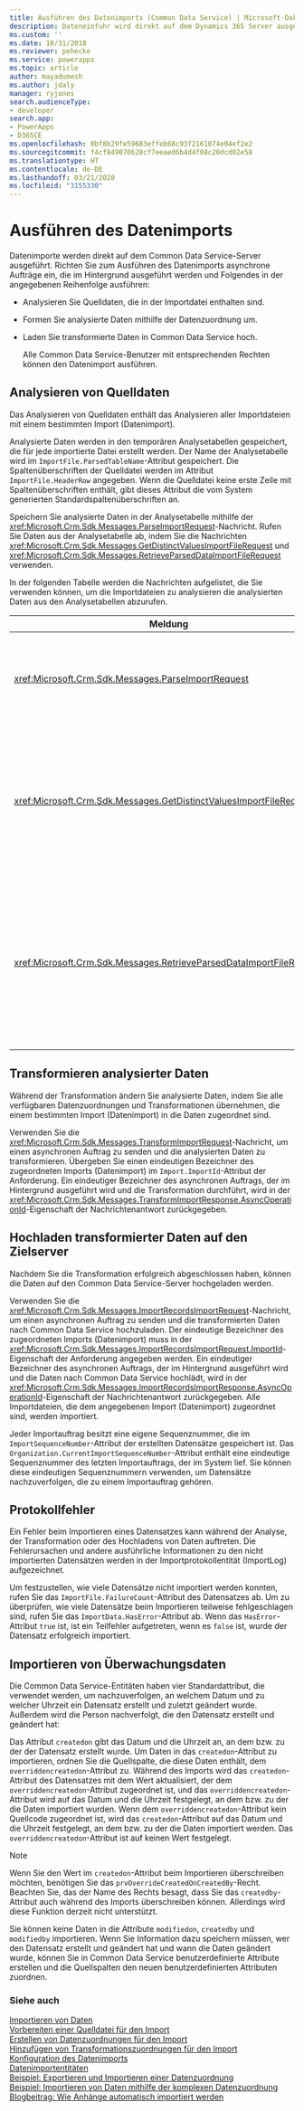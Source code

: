 ```yaml
---
title: Ausführen des Datenimports (Common Data Service) | Microsoft-Dokumentation
description: Dateneinfuhr wird direkt auf dem Dynamics 365 Server ausgeführt und erfordert drei asynchrone Aufträge für das Analysieren, zuordnungsgeführte Transformation und Hochladen.
ms.custom: ''
ms.date: 10/31/2018
ms.reviewer: pehecke
ms.service: powerapps
ms.topic: article
author: mayadumesh
ms.author: jdaly
manager: ryjones
search.audienceType:
- developer
search.app:
- PowerApps
- D365CE
ms.openlocfilehash: 0bf8b29fe59683effeb68c93f2161074e04ef2e2
ms.sourcegitcommit: f4cf849070628cf7eeaed6b4d4f08c20dcd02e58
ms.translationtype: HT
ms.contentlocale: de-DE
ms.lasthandoff: 03/21/2020
ms.locfileid: "3155330"
---
```

# <a name="run-data-import"></a>Ausführen des Datenimports

Datenimporte werden direkt auf dem Common Data Service-Server ausgeführt. Richten Sie zum Ausführen des Datenimports asynchrone Aufträge ein, die im Hintergrund ausgeführt werden und Folgendes in der angegebenen Reihenfolge ausführen:  
  
- Analysieren Sie Quelldaten, die in der Importdatei enthalten sind.  
  
- Formen Sie analysierte Daten mithilfe der Datenzuordnung um.  
  
- Laden Sie transformierte Daten in Common Data Service hoch.  
  
  Alle Common Data Service-Benutzer mit entsprechenden Rechten können den Datenimport ausführen.  
  
<a name="parse"></a>   
## <a name="parse-source-data"></a>Analysieren von Quelldaten  
 Das Analysieren von Quelldaten enthält das Analysieren aller Importdateien mit einem bestimmten Import (Datenimport).  
  
 Analysierte Daten werden in den temporären Analysetabellen gespeichert, die für jede importierte Datei erstellt werden. Der Name der Analysetabelle wird im `ImportFile.ParsedTableName`-Attribut gespeichert. Die Spaltenüberschriften der Quelldatei werden im Attribut `ImportFile.HeaderRow` angegeben. Wenn die Quelldatei keine erste Zeile mit Spaltenüberschriften enthält, gibt dieses Attribut die vom System generierten Standardspaltenüberschriften an.  
  
 Speichern Sie analysierte Daten in der Analysetabelle mithilfe der <xref:Microsoft.Crm.Sdk.Messages.ParseImportRequest>-Nachricht. Rufen Sie Daten aus der Analysetabelle ab, indem Sie die Nachrichten <xref:Microsoft.Crm.Sdk.Messages.GetDistinctValuesImportFileRequest> und <xref:Microsoft.Crm.Sdk.Messages.RetrieveParsedDataImportFileRequest> verwenden.  
  
 In der folgenden Tabelle werden die Nachrichten aufgelistet, die Sie verwenden können, um die Importdateien zu analysieren die analysierten Daten aus den Analysetabellen abzurufen.  
  
|Meldung|Beschreibung|  
|-------------|-----------------|  
|<xref:Microsoft.Crm.Sdk.Messages.ParseImportRequest>|Gibt einen asynchronen Auftrag ein, der alle Importdateien analysiert, die dem angegebenen Import (datenimport) zugeordnet sind. Übergeb Sie die ID des zugehörigen Imports (Datenimport) in die Eigenschaft <xref:Microsoft.Crm.Sdk.Messages.ParseImportRequest.ImportId> dieser Anforderung. Die ID des asynchronen Auftrags, der im Hintergrund ausgeführt wird und das Analysieren von Daten durchführt, die in der <xref:Microsoft.Crm.Sdk.Messages.ParseImportResponse.AsyncOperationId>-Eigenschaft der Nachrichtenantwort zurückgegeben werden.|  
|<xref:Microsoft.Crm.Sdk.Messages.GetDistinctValuesImportFileRequest>|Gibt eindeutige Werte für eine Spalte in der Quelldatei zurück, die Listenwerte enthält. Übergeben Sie die ID der zugehörigen Importdatei in die Eigenschaft <xref:Microsoft.Crm.Sdk.Messages.GetHeaderColumnsImportFileRequest.ImportFileId> dieser Anforderung. Die eindeutigen Werte werden in einem Zeichenfolgenarray in der <xref:Microsoft.Crm.Sdk.Messages.GetDistinctValuesImportFileResponse.Values>-Eigenschaft der Nachrichtenantwort zurückgegeben. Verwenden Sie diese Meldung nur, nachdem Sie eine Analysetabelle erstellt haben, indem Sie die <xref:Microsoft.Crm.Sdk.Messages.ParseImportRequest>-Nachricht verwenden. **Wichtig:** Verwenden Sie diese Meldung nicht, nachdem Sie die Nachricht <xref:Microsoft.Crm.Sdk.Messages.ImportRecordsImportRequest> verwenden. Sie können nicht auf die Analysetabelle zugreifen, nachdem der Importauftrag, der durch die <xref:Microsoft.Crm.Sdk.Messages.ImportRecordsImportRequest>-Nachricht gesendet wurde, abgeschlossen wurde.|  
|<xref:Microsoft.Crm.Sdk.Messages.RetrieveParsedDataImportFileRequest>|Ruft die Daten aus der Analysetabelle ab. Übergeben Sie die ID der zugehörigen Importdatei in die Eigenschaft <xref:Microsoft.Crm.Sdk.Messages.RetrieveParsedDataImportFileRequest.ImportFileId> dieser Anforderung. Die analysierten Daten werden in einem zweidimensionalen Zeichenfolgenarray in der <xref:Microsoft.Crm.Sdk.Messages.RetrieveParsedDataImportFileResponse.Values>-Eigenschaft der Nachrichtenantwort zurückgegeben. Die Daten werden mit derselben Spaltenreihenfolge wie die Spaltenreihenfolge in der Quelldatei zurückgegeben. Verwenden Sie diese Meldung nur, nachdem Sie eine Analysetabelle erstellt haben, indem Sie die <xref:Microsoft.Crm.Sdk.Messages.ParseImportRequest>-Nachricht verwenden. **Wichtig:** Verwenden Sie diese Meldung nicht, nachdem Sie die Nachricht <xref:Microsoft.Crm.Sdk.Messages.ImportRecordsImportRequest> verwenden. Sie können nicht auf die Analysetabelle zugreifen, nachdem der Importauftrag, der durch die `ImportRecordsMessage`-Nachricht gesendet wurde, abgeschlossen wurde.|  
  
<a name="transform"></a>   
## <a name="transform-parsed-data"></a>Transformieren analysierter Daten  
 Während der Transformation ändern Sie analysierte Daten, indem Sie alle verfügbaren Datenzuordnungen und Transformationen übernehmen, die einem bestimmten Import (Datenimport) in die Daten zugeordnet sind.  
  
 Verwenden Sie die <xref:Microsoft.Crm.Sdk.Messages.TransformImportRequest>-Nachricht, um einen asynchronen Auftrag zu senden und die analysierten Daten zu transformieren. Übergeben Sie einen eindeutigen Bezeichner des zugeordneten Imports (Datenimport) im `Import.ImportId`-Attribut der Anforderung. Ein eindeutiger Bezeichner des asynchronen Auftrags, der im Hintergrund ausgeführt wird und die Transformation durchführt, wird in der <xref:Microsoft.Crm.Sdk.Messages.TransformImportResponse.AsyncOperationId>-Eigenschaft der Nachrichtenantwort zurückgegeben.  
  
<a name="upload"></a>   
## <a name="upload-transformed-data-to-the-target-server"></a>Hochladen transformierter Daten auf den Zielserver  
 Nachdem Sie die Transformation erfolgreich abgeschlossen haben, können die Daten auf den Common Data Service-Server hochgeladen werden.  
  
 Verwenden Sie die <xref:Microsoft.Crm.Sdk.Messages.ImportRecordsImportRequest>-Nachricht, um einen asynchronen Auftrag zu senden und die transformierten Daten nach Common Data Service hochzuladen. Der eindeutige Bezeichner des zugeordneten Imports (Datenimport) muss in der <xref:Microsoft.Crm.Sdk.Messages.ImportRecordsImportRequest.ImportId>-Eigenschaft der Anforderung angegeben werden. Ein eindeutiger Bezeichner des asynchronen Auftrags, der im Hintergrund ausgeführt wird und die Daten nach Common Data Service hochlädt, wird in der <xref:Microsoft.Crm.Sdk.Messages.ImportRecordsImportResponse.AsyncOperationId>-Eigenschaft der Nachrichtenantwort zurückgegeben. Alle Importdateien, die dem angegebenen Import (Datenimport) zugeordnet sind, werden importiert.  
  
 Jeder Importauftrag besitzt eine eigene Sequenznummer, die im `ImportSequenceNumber`-Attribut der erstellten Datensätze gespeichert ist. Das `Organization.CurrentImportSequenceNumber`-Attribut enthält eine eindeutige Sequenznummer des letzten Importauftrags, der im System lief. Sie können diese eindeutigen Sequenznummern verwenden, um Datensätze nachzuverfolgen, die zu einem Importauftrag gehören.  
  
<a name="log"></a>   
## <a name="log-failures"></a>Protokollfehler  
 Ein Fehler beim Importieren eines Datensatzes kann während der Analyse, der Transformation oder des Hochladens von Daten auftreten. Die Fehlerursachen und andere ausführliche Informationen zu den nicht importierten Datensätzen werden in der Importprotokollentität (ImportLog) aufgezeichnet.  
  
 Um festzustellen, wie viele Datensätze nicht importiert werden konnten, rufen Sie das `ImportFile.FailureCount`-Attribut des Datensatzes ab. Um zu überprüfen, wie viele Datensätze beim Importieren teilweise fehlgeschlagen sind, rufen Sie das `ImportData.HasError`-Attribut ab. Wenn das `HasError`-Attribut `true` ist, ist ein Teilfehler aufgetreten, wenn es `false` ist, wurde der Datensatz erfolgreich importiert.  
  
<a name="import_audit"></a>   
## <a name="import-auditing-data"></a>Importieren von Überwachungsdaten  
 Die Common Data Service-Entitäten haben vier Standardattribut, die verwendet werden, um nachzuverfolgen, an welchem Datum und zu welcher Uhrzeit ein Datensatz erstellt und zuletzt geändert wurde. Außerdem wird die Person nachverfolgt, die den Datensatz erstellt und geändert hat:  
  
 Das Attribut `createdon` gibt das Datum und die Uhrzeit an, an dem bzw. zu der der Datensatz erstellt wurde. Um Daten in das `createdon`-Attribut zu importieren, ordnen Sie die Quellspalte, die diese Daten enthält, dem `overriddencreatedon`-Attribut zu. Während des Imports wird das `createdon`-Attribut des Datensatzes mit dem Wert aktualisiert, der dem `overriddencreatedon`-Attribut zugeordnet ist, und das `overriddencreatedon`-Attribut wird auf das Datum und die Uhrzeit festgelegt, an dem bzw. zu der die Daten importiert wurden. Wenn dem `overriddencreatedon`-Attribut kein Quellcode zugeordnet ist, wird das `createdon`-Attribut auf das Datum und die Uhrzeit festgelegt, an dem bzw. zu der die Daten importiert werden. Das `overriddencreatedon`-Attribut ist auf keinen Wert festgelegt.  
  
> [!NOTE]
>  Wenn Sie den Wert im `createdon`-Attribut beim Importieren überschreiben möchten, benötigen Sie das `prvOverrideCreatedOnCreatedBy`-Recht. Beachten Sie, das der Name des Rechts besagt, dass Sie das `createdby`-Attribut auch während des Imports überschreiben können. Allerdings wird diese Funktion derzeit nicht unterstützt.  
  
 Sie können keine Daten in die Attribute `modifiedon`, `createdby` und `modifiedby` importieren. Wenn Sie Information dazu speichern müssen, wer den Datensatz erstellt und geändert hat und wann die Daten geändert wurde, können Sie in Common Data Service benutzerdefinierte Attribute erstellen und die Quellspalten den neuen benutzerdefinierten Attributen zuordnen.  
  
### <a name="see-also"></a>Siehe auch

[Importieren von Daten](import-data.md)<br />
[Vorbereiten einer Quelldatei für den Import](prepare-source-files-import.md)<br />
[Erstellen von Datenzuordnungen für den Import](create-data-maps-for-import.md)<br />
[Hinzufügen von Transformationszuordnungen für den Import](add-transformation-mappings-import.md)<br />
[Konfiguration des Datenimports](configure-data-import.md)<br />
[Datenimportentitäten](data-import-entities.md)<br />
[Beispiel: Exportieren und Importieren einer Datenzuordnung](org-service/samples/export-import-data-map.md)<br />
[Beispiel: Importieren von Daten mithilfe der komplexen Datenzuordnung](org-service/samples/import-data-complex-data-map.md)<br />
[Blogbeitrag: Wie Anhänge automatisch importiert werden](https://blogs.msdn.com/b/crm/archive/2012/08/06/how-to-import-attachments-programmatically.aspx) 